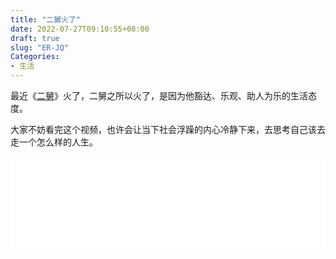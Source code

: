 ```yaml
---
title: "二舅火了"
date: 2022-07-27T09:10:55+08:00
draft: true
slug: "ER-JQ"
Categories: 
- 生活
---
```


最近《[二舅](https://www.bilibili.com/video/BV1MN4y177PB?spm_id_from=333.337.search-card.all.click&vd_source=a5ad04620d1aaf3aa67925e058e16b92)》火了，二舅之所以火了，是因为他豁达、乐观、助人为乐的生活态度。

大家不妨看完这个视频，也许会让当下社会浮躁的内心冷静下来，去思考自己该去走一个怎么样的人生。

<iframe src="////player.bilibili.com/player.html?aid=898762590&bvid=BV1MN4y177PB&cid=783037295&page=1"   framespacing="0" allowfullscreen="allowfullscreen" width="100%"  scrolling="no" frameborder="0" sandbox="allow-top-navigation allow-same-origin allow-forms allow-scripts"> </iframe>